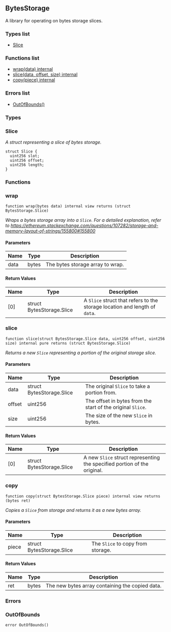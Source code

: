 
## BytesStorage

A library for operating on bytes storage slices.

### Types list
- [Slice](#slice)

### Functions list
- [wrap(data) internal](#wrap)
- [slice(data, offset, size) internal](#slice)
- [copy(piece) internal](#copy)

### Errors list
- [OutOfBounds() ](#outofbounds)

### Types
### Slice

_A struct representing a slice of bytes storage._

```solidity
struct Slice {
  uint256 slot;
  uint256 offset;
  uint256 length;
}
```

### Functions
### wrap

```solidity
function wrap(bytes data) internal view returns (struct BytesStorage.Slice)
```

_Wraps a bytes storage array into a `Slice`. For a detailed explanation,
     refer to https://ethereum.stackexchange.com/questions/107282/storage-and-memory-layout-of-strings/155800#155800_

#### Parameters

| Name | Type | Description |
| ---- | ---- | ----------- |
| data | bytes | The bytes storage array to wrap. |

#### Return Values

| Name | Type | Description |
| ---- | ---- | ----------- |
[0] | struct BytesStorage.Slice | A `Slice` struct that refers to the storage location and length of `data`. |

### slice

```solidity
function slice(struct BytesStorage.Slice data, uint256 offset, uint256 size) internal pure returns (struct BytesStorage.Slice)
```

_Returns a new `Slice` representing a portion of the original storage slice._

#### Parameters

| Name | Type | Description |
| ---- | ---- | ----------- |
| data | struct BytesStorage.Slice | The original `Slice` to take a portion from. |
| offset | uint256 | The offset in bytes from the start of the original `Slice`. |
| size | uint256 | The size of the new `Slice` in bytes. |

#### Return Values

| Name | Type | Description |
| ---- | ---- | ----------- |
[0] | struct BytesStorage.Slice | A new `Slice` struct representing the specified portion of the original. |

### copy

```solidity
function copy(struct BytesStorage.Slice piece) internal view returns (bytes ret)
```

_Copies a `Slice` from storage and returns it as a new bytes array._

#### Parameters

| Name | Type | Description |
| ---- | ---- | ----------- |
| piece | struct BytesStorage.Slice | The `Slice` to copy from storage. |

#### Return Values

| Name | Type | Description |
| ---- | ---- | ----------- |
ret | bytes | The new bytes array containing the copied data. |

### Errors
### OutOfBounds

```solidity
error OutOfBounds()
```


